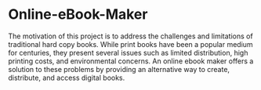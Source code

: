 # Online-eBook-Maker
The motivation of this project is to address the challenges and limitations of traditional hard copy books. While print books have been a popular medium for centuries, they present several issues such as limited distribution, high printing costs, and environmental concerns. An online ebook maker offers a solution to these problems by providing an alternative way to create, distribute, and access digital books.
